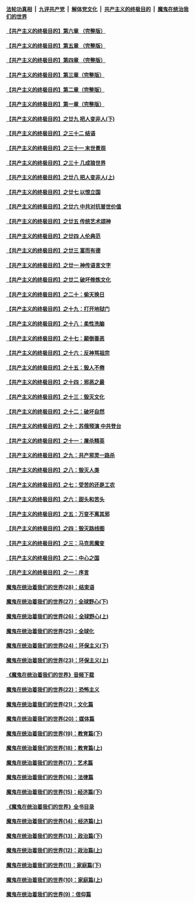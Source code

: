 

####  [法轮功真相](../../../../basic/blob/master/README.md?t=06301002) &nbsp;|&nbsp; [九评共产党](../../../../9ping.md/blob/master/README.md?t=06301002) &nbsp;|&nbsp; [解体党文化](../../../../jtdwh.md/blob/master/README.md?t=06301002)  &nbsp;|&nbsp; [共产主义的终极目的](../../../../gczydzjmd.md/blob/master/README.md?t=06301002) &nbsp;|&nbsp; [魔鬼在统治我们的世界](../../../../mgztzwmdsj.md/blob/master/README.md?t=06301002) 

#### [【共产主义的终极目的】第六章 （完整版）](../pages/nsc422/n11428913.md?t=06301002) 

#### [【共产主义的终极目的】第五章 （完整版）](../pages/nsc422/n11428912.md?t=06301002) 

#### [【共产主义的终极目的】第四章 （完整版）](../pages/nsc422/n11428907.md?t=06301002) 

#### [【共产主义的终极目的】第三章（完整版）](../pages/nsc422/n11428848.md?t=06301002) 

#### [【共产主义的终极目的】第二章（完整版）](../pages/nsc422/n11428831.md?t=06301002) 

#### [【共产主义的终极目的】第一章（完整版）](../pages/nsc422/n11417651.md?t=06301002) 

#### [【共产主义的终极目的】之廿九 把人变非人(下)](../pages/nsc422/n11344140.md?t=06301002) 

#### [【共产主义的终极目的】之三十二 结语](../pages/nsc422/n11360535.md?t=06301002) 

#### [【共产主义的终极目的】之三十一 末世景观](../pages/nsc422/n11351129.md?t=06301002) 

#### [【共产主义的终极目的】之三十 几成狼世界](../pages/nsc422/n11348280.md?t=06301002) 

#### [【共产主义的终极目的】之廿八 把人变非人(上)](../pages/nsc422/n11340492.md?t=06301002) 

#### [【共产主义的终极目的】之廿七 以恨立国](../pages/nsc422/n11336944.md?t=06301002) 

#### [【共产主义的终极目的】之廿六 中共对抗普世价值](../pages/nsc422/n11324785.md?t=06301002) 

#### [【共产主义的终极目的】之廿五 传统艺术颂神](../pages/nsc422/n11296396.md?t=06301002) 

#### [【共产主义的终极目的】之廿四 人伦典范](../pages/nsc422/n11296397.md?t=06301002) 

#### [【共产主义的终极目的】之廿三 富而有德](../pages/nsc422/n11283598.md?t=06301002) 

#### [【共产主义的终极目的】之廿一 神传语言文字](../pages/nsc422/n11263265.md?t=06301002) 

#### [【共产主义的终极目的】之廿二 破坏修炼文化](../pages/nsc422/n11245728.md?t=06301002) 

#### [【共产主义的终极目的】之二十：偷天换日](../pages/nsc422/n11238846.md?t=06301002) 

#### [【共产主义的终极目的】之十九：打开地狱门](../pages/nsc422/n11206376.md?t=06301002) 

#### [【共产主义的终极目的】之十八：柔性洗脑](../pages/nsc422/n11199994.md?t=06301002) 

#### [【共产主义的终极目的】之十七：颠倒善恶](../pages/nsc422/n11179782.md?t=06301002) 

#### [【共产主义的终极目的】之十六：反神骂祖宗](../pages/nsc422/n11166798.md?t=06301002) 

#### [【共产主义的终极目的】之十五：毁人不倦](../pages/nsc422/n11166792.md?t=06301002) 

#### [【共产主义的终极目的】之十四：邪恶之最](../pages/nsc422/n11150249.md?t=06301002) 

#### [【共产主义的终极目的】之十三：毁灭文化](../pages/nsc422/n11135227.md?t=06301002) 

#### [【共产主义的终极目的】之十二：破坏自然](../pages/nsc422/n11135214.md?t=06301002) 

#### [【共产主义的终极目的】之十：苏俄预演 中共登台](../pages/nsc422/n11118424.md?t=06301002) 

#### [【共产主义的终极目的】之十一：屠杀精英](../pages/nsc422/n11118442.md?t=06301002) 

#### [【共产主义的终极目的】之九：共产邪灵一路杀](../pages/nsc422/n11114139.md?t=06301002) 

#### [【共产主义的终极目的】之八：毁灭人类](../pages/nsc422/n11108503.md?t=06301002) 

#### [【共产主义的终极目的】之七：受苦的还是工农](../pages/nsc422/n11101809.md?t=06301002) 

#### [【共产主义的终极目的】之六：甜头和苦头](../pages/nsc422/n11096971.md?t=06301002) 

#### [【共产主义的终极目的】之五：万变不离其邪](../pages/nsc422/n11091285.md?t=06301002) 

#### [【共产主义的终极目的】之四：毁灭路线图](../pages/nsc422/n11086284.md?t=06301002) 

#### [【共产主义的终极目的】之三：马克思魔变](../pages/nsc422/n11061941.md?t=06301002) 

#### [【共产主义的终极目的】之二：中心之国](../pages/nsc422/n11047728.md?t=06301002) 

#### [【共产主义的终极目的】之一：序言](../pages/nsc422/n11086077.md?t=06301002) 

#### [魔鬼在统治着我们的世界(28)：结束语](../pages/nsc422/n10936246.md?t=06301002) 

#### [魔鬼在统治着我们的世界(27)：全球野心(下)](../pages/nsc422/n10928319.md?t=06301002) 

#### [魔鬼在统治着我们的世界(26)：全球野心(上)](../pages/nsc422/n10900318.md?t=06301002) 

#### [魔鬼在统治着我们的世界(25)：全球化](../pages/nsc422/n10788205.md?t=06301002) 

#### [魔鬼在统治着我们的世界(24)：环保主义(下)](../pages/nsc422/n10695307.md?t=06301002) 

#### [魔鬼在统治着我们的世界(23)：环保主义(上)](../pages/nsc422/n10688613.md?t=06301002) 

#### [《魔鬼在统治着我们的世界》音频下载](../pages/nsc422/n10635553.md?t=06301002) 

#### [魔鬼在统治着我们的世界(22)：恐怖主义](../pages/nsc422/n10614727.md?t=06301002) 

#### [魔鬼在统治着我们的世界(21)：文化篇](../pages/nsc422/n10597706.md?t=06301002) 

#### [魔鬼在统治着我们的世界(20)：媒体篇](../pages/nsc422/n10586579.md?t=06301002) 

#### [魔鬼在统治着我们的世界(19)：教育篇(下)](../pages/nsc422/n10564808.md?t=06301002) 

#### [魔鬼在统治着我们的世界(18)：教育篇(上)](../pages/nsc422/n10526970.md?t=06301002) 

#### [魔鬼在统治着我们的世界(17)：艺术篇](../pages/nsc422/n10499093.md?t=06301002) 

#### [魔鬼在统治着我们的世界(16)：法律篇](../pages/nsc422/n10485969.md?t=06301002) 

#### [魔鬼在统治着我们的世界(15)：经济篇(下)](../pages/nsc422/n10469975.md?t=06301002) 

#### [《魔鬼在统治着我们的世界》全书目录](../pages/nsc422/n10464261.md?t=06301002) 

#### [魔鬼在统治着我们的世界(14)：经济篇(上)](../pages/nsc422/n10457370.md?t=06301002) 

#### [魔鬼在统治着我们的世界(13)：政治篇(下)](../pages/nsc422/n10448270.md?t=06301002) 

#### [魔鬼在统治着我们的世界(12)：政治篇(上)](../pages/nsc422/n10444576.md?t=06301002) 

#### [魔鬼在统治着我们的世界(11)：家庭篇(下)](../pages/nsc422/n10440961.md?t=06301002) 

#### [魔鬼在统治着我们的世界(10)：家庭篇(上)](../pages/nsc422/n10435448.md?t=06301002) 

#### [魔鬼在统治着我们的世界(9)：信仰篇](../pages/nsc422/n10432159.md?t=06301002) 

